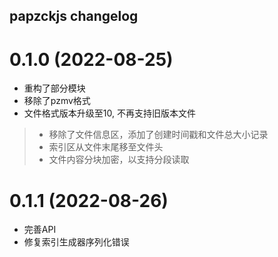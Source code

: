 ## papzckjs changelog

# 0.1.0 (2022-08-25)
+ 重构了部分模块
+ 移除了pzmv格式
+ 文件格式版本升级至10, 不再支持旧版本文件
> + 移除了文件信息区，添加了创建时间戳和文件总大小记录
> + 索引区从文件末尾移至文件头
> + 文件内容分块加密，以支持分段读取

# 0.1.1 (2022-08-26)
+ 完善API
+ 修复索引生成器序列化错误